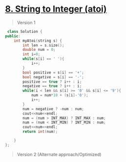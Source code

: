 # [8. String to Integer (atoi)](https://leetcode.com/problems/string-to-integer-atoi/)
> Version 1
```c++
 class Solution {
public:
    int myAtoi(string s) {
        int len = s.size();
        double num = 0;
        int i=0;
        while(s[i] == ' '){
            i++;
        }
        bool positive = s[i] == '+';
        bool negative = s[i] == '-';
        positive == true ? i++ : i;
        negative == true ? i++ : i;
        while(i < len && s[i] >= '0' && s[i] <= '9'){
            num = num*10 + (s[i]-'0');
            i++;
        }
        num = negative ? -num : num;
        cout<<num<<endl;
        num = (num > INT_MAX) ? INT_MAX : num;
        num = (num < INT_MIN) ? INT_MIN : num;
        cout<<num<<endl;
        return int(num);

    }
};
```

> Version 2 (Alternate approach/Optimized)